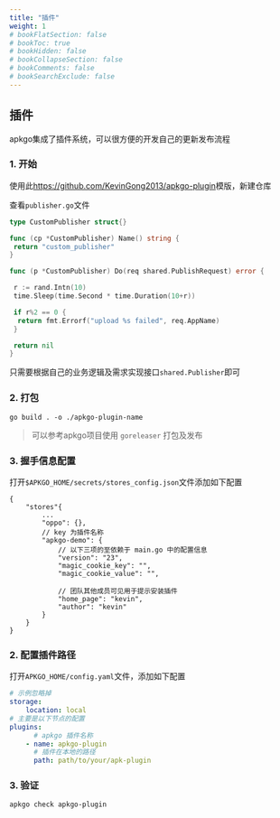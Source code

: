 ```yaml
---
title: "插件"
weight: 1
# bookFlatSection: false
# bookToc: true
# bookHidden: false
# bookCollapseSection: false
# bookComments: false
# bookSearchExclude: false
---
```


## 插件

apkgo集成了插件系统，可以很方便的开发自己的更新发布流程

### 1. 开始

使用此<https://github.com/KevinGong2013/apkgo-plugin>模版，新建仓库

查看`publisher.go`文件

``` go
type CustomPublisher struct{}

func (cp *CustomPublisher) Name() string {
 return "custom_publisher"
}

func (p *CustomPublisher) Do(req shared.PublishRequest) error {

 r := rand.Intn(10)
 time.Sleep(time.Second * time.Duration(10+r))

 if r%2 == 0 {
  return fmt.Errorf("upload %s failed", req.AppName)
 }

 return nil
}
```

只需要根据自己的业务逻辑及需求实现接口`shared.Publisher`即可

### 2. 打包

```shell
go build . -o ./apkgo-plugin-name
```

> 可以参考apkgo项目使用 `goreleaser` 打包及发布

### 3. 握手信息配置

打开`$APKGO_HOME/secrets/stores_config.json`文件添加如下配置

```jsonc
{
    "stores"{
        ...
        "oppo": {},
        // key 为插件名称
        "apkgo-demo": {
            // 以下三项的至依赖于 main.go 中的配置信息
            "version": "23",
            "magic_cookie_key": "",
            "magic_cookie_value": "",

            // 团队其他成员可见用于提示安装插件
            "home_page": "kevin",
            "author": "kevin"
        }
    }
}
```

### 2. 配置插件路径

打开`APKGO_HOME/config.yaml`文件，添加如下配置

``` yaml
# 示例忽略掉
storage:
    location: local
# 主要是以下节点的配置
plugins:
      # apkgo 插件名称
    - name: apkgo-plugin
      # 插件在本地的路径
      path: path/to/your/apk-plugin
```

### 3. 验证

```shell
apkgo check apkgo-plugin
```
